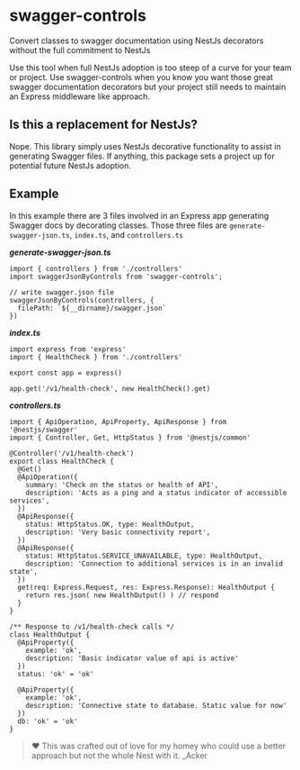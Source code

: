 # swagger-controls

Convert classes to swagger documentation using NestJs decorators without the full commitment to NestJs

Use this tool when full NestJs adoption is too steep of a curve for your team or project. Use swagger-controls when you know you want those great swagger documentation decorators but your project still needs to maintain an Express middleware like approach.


## Is this a replacement for NestJs?

Nope. This library simply uses NestJs decorative functionality to assist in generating Swagger files. If anything, this package sets a project up for potential future NestJs adoption.

## Example

In this example there are 3 files involved in an Express app generating Swagger docs by decorating classes. Those three files are `generate-swagger-json.ts`, `index.ts`, and `controllers.ts`

***generate-swagger-json.ts***
```
import { controllers } from './controllers'
import swaggerJsonByControls from 'swagger-controls';

// write swagger.json file
swaggerJsonByControls(controllers, {
  filePath: `${__dirname}/swagger.json`
})
```

***index.ts***
```
import express from 'express'
import { HealthCheck } from './controllers'

export const app = express()

app.get('/v1/health-check', new HealthCheck().get)
```

***controllers.ts***
```
import { ApiOperation, ApiProperty, ApiResponse } from '@nestjs/swagger'
import { Controller, Get, HttpStatus } from '@nestjs/common'

@Controller('/v1/health-check')
export class HealthCheck {
  @Get()
  @ApiOperation({
    summary: 'Check on the status or health of API',
    description: 'Acts as a ping and a status indicator of accessible services',
  })
  @ApiResponse({
    status: HttpStatus.OK, type: HealthOutput,
    description: 'Very basic connectivity report',
  })
  @ApiResponse({
    status: HttpStatus.SERVICE_UNAVAILABLE, type: HealthOutput,
    description: 'Connection to additional services is in an invalid state',
  })
  get(req: Express.Request, res: Express.Response): HealthOutput {
    return res.json( new HealthOutput() ) // respond
  }
}

/** Response to /v1/health-check calls */
class HealthOutput {
  @ApiProperty({
    example: 'ok',
    description: 'Basic indicator value of api is active'
  })
  status: 'ok' = 'ok'

  @ApiProperty({
    example: 'ok',
    description: 'Connective state to database. Static value for now'
  })
  db: 'ok' = 'ok'
}
```

> ❤️ This was crafted out of love for my homey who could use a better approach but not the whole Nest with it. _Acker